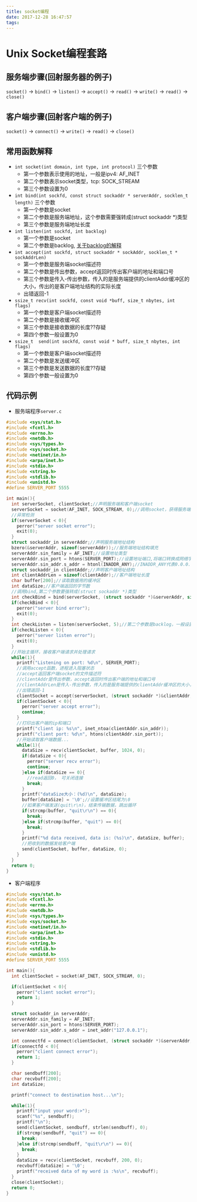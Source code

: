 ```yaml
---
title: socket编程
date: 2017-12-28 16:47:57
tags:
---
```

# Unix Socket编程套路
## 服务端步骤(回射服务器的例子)

  `socket()` -> `bind()` -> `listen()` -> `accept()` -> `read()` -> `write()` -> `read()` -> `close()`

## 客户端步骤(回射客户端的例子)

  `socket()` -> `connect()` -> `write()` -> `read()` -> `close()`  

## 常用函数解释
- `int socket(int domain, int type, int protocol)` 三个参数
    - 第一个参数表示使用的地址，一般是ipv4: AF_INET
    - 第二个参数表示socket类型，tcp: SOCK_STREAM
    - 第三个参数设置为0
- `int bind(int sockfd, const struct sockaddr * serverAddr, socklen_t length)` 三个参数
    - 第一个参数是socket
    - 第二个参数是服务端地址，这个参数需要强转成(struct sockaddr \*)类型
    - 第三个参数是服务端地址长度
- `int listen(int sockfd, int backlog)`
    - 第一个参数是socket
    - 第二个参数是backlog, [关于backlog的解释](http://man7.org/linux/man-pages/man2/listen.2.html)
- `int accept(int sockfd, struct sockaddr * sockAddr, socklen_t * sockAddrLen)`
    - 第一个参数是服务端socket描述符
    - 第二个参数是传出参数，accept返回时传出客户端的地址和端口号
    - 第三个参数是传入-传出参数，传入的是服务端提供的clientAddr缓冲区的大小，传出的是客户端地址结构的实际长度
    - 出错返回-1
- `ssize_t recv(int sockfd, const void *buff, size_t nbytes, int flags)`
    - 第一个参数是客户端socket描述符
    - 第二个参数是接收缓冲区
    - 第三个参数是接收数据的长度??存疑
    - 第四个参数一般设置为0
- `ssize_t	send(int sockfd, const void * buff, size_t nbytes, int flags)`
    - 第一个参数是客户端socket描述符
    - 第二个参数是发送缓冲区
    - 第三个参数是发送数据的长度??存疑
    - 第四个参数一般设置为0


## 代码示例
- 服务端程序`server.c`

```c
#include <sys/stat.h>
#include <fcntl.h>
#include <errno.h>
#include <netdb.h>
#include <sys/types.h>
#include <sys/socket.h>
#include <netinet/in.h>
#include <arpa/inet.h>
#include <stdio.h>
#include <string.h>
#include <stdlib.h>
#include <unistd.h>
#define SERVER_PORT 5555

int main(){
  int serverSocket, clientSocket;//声明服务端和客户端socket
  serverSocket = socket(AF_INET, SOCK_STREAM, 0);//调用socket，获得服务端socket
  //异常检测
  if(serverSocket < 0){
    perror("server socket error");
    exit(0);
  }
  struct sockaddr_in serverAddr;//声明服务端地址结构
  bzero(&serverAddr, sizeof(serverAddr));//服务端地址结构填充
  serverAddr.sin_family = AF_INET;//设置地址类型
  serverAddr.sin_port = htons(SERVER_PORT);//设置地址端口,将端口转换成网络字节序
  serverAddr.sin_addr.s_addr = htonl(INADDR_ANY);//INADDR_ANY代表0.0.0.0,转换成网络字节序
  struct sockaddr_in clientAddr;//声明客户端地址结构
  int clientAddrLen = sizeof(clientAddr);//客户端地址长度
  char buffer[200];//读取数据用的缓冲区
  int dataSize;//客户端返回的字节数
  //调用bind,第二个参数要强转成(struct sockaddr *)类型
  int checkBind = bind(serverSocket, (struct sockaddr *)&serverAddr, sizeof(serverAddr));
  if(checkBind < 0){
    perror("server bind error");
    exit(0);
  }
  int checkListen = listen(serverSocket, 5);//第二个参数是backlog，一般设置到30以下
  if(checkListen < 0){
    perror("server listen error");
    exit(0);
  }
  //开始主循环，接收客户端请求并处理请求
  while(1){
    printf("Listening on port: %d\n", SERVER_PORT);
    //调用accept函数，进程进入阻塞状态
    //accept返回客户端socket的文件描述符
    //clientAddr是传出参数，accept返回时传出客户端的地址和端口号
    //clientAddrLen是传入-传出参数，传入的是服务端提供的clientAddr缓冲区的大小，传出的是客户端地址结构的实际长度
    //出错返回-1
    clientSocket = accept(serverSocket, (struct sockaddr *)&clientAddr, (socklen_t*)&clientAddrLen);
    if(clientSocket < 0){
      perror("server accept error");
      continue;
    }
    //打印出客户端的ip和端口
    printf("client ip: %s\n", inet_ntoa(clientAddr.sin_addr));
    printf("client port: %d\n", htons(clientAddr.sin_port));
    //开始读取客户端数据...
    while(1){
      dataSize = recv(clientSocket, buffer, 1024, 0);
      if(dataSize < 0){
        perror("server recv error");
        continue;
      }else if(dataSize == 0){
        //read返回0， 可关闭连接
        break;
      }
      printf("dataSize大小：(%d)\n", dataSize);
      buffer[dataSize] = '\0';//设置缓冲区结尾为\0
      //如果客户端发送(quit\r\n)，结束传输数据，跳出循环
      if(strcmp(buffer, "quit\r\n") == 0){
        break;
      }else if(strcmp(buffer, "quit") == 0){
        break;
      }
      printf("%d data received, data is: (%s)\n", dataSize, buffer);
      //把收到的数据发给客户端
      send(clientSocket, buffer, dataSize, 0);
    }
  }
  return 0;
}

```
- 客户端程序
```c
#include <sys/stat.h>
#include <fcntl.h>
#include <errno.h>
#include <netdb.h>
#include <sys/types.h>
#include <sys/socket.h>
#include <netinet/in.h>
#include <arpa/inet.h>
#include <stdio.h>
#include <string.h>
#include <stdlib.h>
#include <unistd.h>
#define SERVER_PORT 5555

int main(){
  int clientSocket = socket(AF_INET, SOCK_STREAM, 0);

  if(clientSocket < 0){
    perror("client socket error");
    return 1;
  }

  struct sockaddr_in serverAddr;
  serverAddr.sin_family = AF_INET;
  serverAddr.sin_port = htons(SERVER_PORT);
  serverAddr.sin_addr.s_addr = inet_addr("127.0.0.1");

  int connectfd = connect(clientSocket, (struct sockaddr *)&serverAddr, sizeof(serverAddr));
  if(connectfd < 0){
    perror("client connect error");
    return 1;
  }

  char sendbuff[200];
  char recvbuff[200];
  int dataSize;

  printf("connect to destination host...\n");

  while(1){
    printf("input your word:>");
    scanf("%s", sendbuff);
    printf("\n");
    send(clientSocket, sendbuff, strlen(sendbuff), 0);
    if(strcmp(sendbuff, "quit") == 0){
      break;
    }else if(strcmp(sendbuff, "quit\r\n") == 0){
      break;
    }
    dataSize = recv(clientSocket, recvbuff, 200, 0);
    recvbuff[dataSize] = '\0';
    printf("received data of my word is :%s\n", recvbuff);
  }
  close(clientSocket);
  return 0;
}
```
